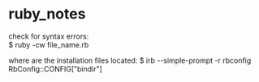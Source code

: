 # ruby_notes
check for syntax errors:   
$ ruby -cw file_name.rb  

where are the installation files located:
$ irb --simple-prompt -r rbconfig  
RbConfig::CONFIG["bindir"]  




